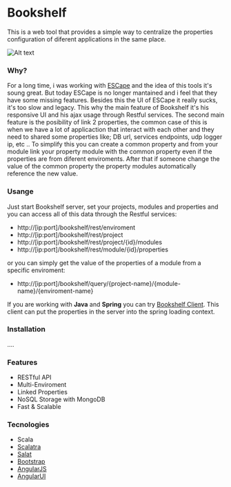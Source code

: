 # Bookshelf #

This is a web tool that provides a simple way to centralize the properties configuration of diferent applications in the same place.

![Alt text](https://lh3.googleusercontent.com/dKVIjWtwn7xKDTu0OUhUrBStgIae86SUJo526oEDWofVU1aH4P6T16I552Kl-CJEl-W5LnOndbc)

### Why? ###

For a long time, i was working with [ESCape](https://code.google.com/p/escservesconfig/) and the idea of this tools it's soung great. But today ESCape is no longer mantained and i feel that they have some missing features. Besides this the UI of ESCape it really sucks, it's too slow and legacy.
This why the main feature of Bookshelf it's his responsive UI and his ajax usage through Restful services. The second main feature is the posibility of link 2 properties, the common case of this is when we have a lot of applicaction that interact with each other and they need to shared some properties like; DB url, services endpoints, udp logger ip, etc ..
To simplify this you can create a common property and from your module link your property module with the common property even if the properties are from diferent enviroments. After that if someone change the value of the common property the property modules automatically reference the new value.

### Usange ###

Just start Bookshelf server, set your projects, modules and properties and you can access all of this data through the Restful services:

* http://[ip:port]/bookshelf/rest/enviroment
* http://[ip:port]/bookshelf/rest/project
* http://[ip:port]/bookshelf/rest/project/{id}/modules
* http://[ip:port]/bookshelf/rest/module/{id}/properties

or you can simply get the value of the properties of a module from a specific enviroment:

* http://[ip:port]/bookshelf/query/{project-name}/{module-name}/{enviroment-name}

If you are working with **Java** and **Spring** you can try [Bookshelf Client](https://github.com/Jarlakxen/bookshelf-client). This client can put the properties in the server into the spring loading context.


### Installation ###

....

### Features ###

* RESTful API
* Multi-Enviroment
* Linked Properties
* NoSQL Storage with MongoDB
* Fast & Scalable

### Tecnologies ###

* Scala
* [Scalatra](http://www.scalatra.org/)
* [Salat](https://github.com/novus/salat)
* [Bootstrap](http://twitter.github.com/bootstrap/)
* [AngularJS](http://angularjs.org/)
* [AngularUI](http://angular-ui.github.com/)
